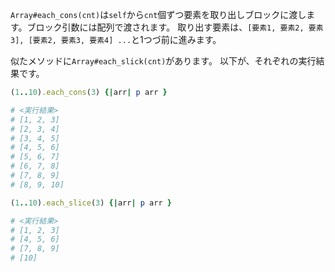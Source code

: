 `Array#each_cons(cnt)`は`self`から`cnt`個ずつ要素を取り出しブロックに渡します。ブロック引数には配列で渡されます。
取り出す要素は、`[要素1, 要素2, 要素3], [要素2, 要素3, 要素4] ...`と1つづ前に進みます。

似たメソッドに`Array#each_slick(cnt)`があります。
以下が、それぞれの実行結果です。

```ruby
(1..10).each_cons(3) {|arr| p arr }

# <実行結果>
# [1, 2, 3]
# [2, 3, 4]
# [3, 4, 5]
# [4, 5, 6]
# [5, 6, 7]
# [6, 7, 8]
# [7, 8, 9]
# [8, 9, 10]
```

```ruby
(1..10).each_slice(3) {|arr| p arr }

# <実行結果>
# [1, 2, 3]
# [4, 5, 6]
# [7, 8, 9]
# [10]
```

